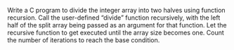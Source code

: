 Write a C program to divide the integer array into two
halves using function recursion. Call the user-defined “divide” function
recursively, with the left half of the split array being passed as an argument for that
function. Let the recursive function to get executed until the array size
becomes one. Count the number of iterations to reach the base
condition. 
